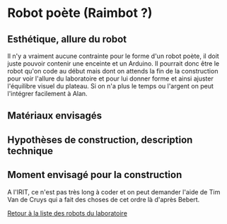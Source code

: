 
# Robot poète (Raimbot ?)

 

## Esthétique, allure du robot

Il n'y a vraiment aucune contrainte pour le forme d'un robot poète, il doit juste pouvoir contenir une enceinte et un Arduino. Il pourrait donc être le robot qu'on code au début mais dont on attends la fin de la construction pour voir l'allure du laboratoire et pour lui donner forme et ainsi ajuster l'équilibre visuel du plateau. Si on n'a plus le temps ou l'argent on peut l'intégrer facilement à Alan.

## Matériaux envisagés


## Hypothèses de construction, description technique


## Moment envisagé pour la construction
A l'IRIT, ce n'est pas très long à coder et on peut demander l'aide de Tim Van de Cruys qui a fait des choses de cet ordre là d'après Bebert.

[Retour à la liste des robots du laboratoire](.)
